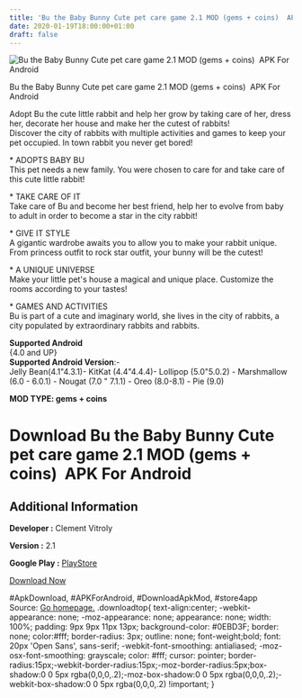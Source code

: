 ```yaml
---
title: 'Bu the Baby Bunny Cute pet care game 2.1 MOD (gems + coins)  APK For Android'
date: 2020-01-19T18:00:00+01:00
draft: false
---
```


![Bu the Baby Bunny Cute pet care game 2.1 MOD (gems + coins)  APK For Android](https://i0.wp.com/apkhome.net/wp-content/uploads/2020/01/Bu-the-Baby-Bunny-Cute-pet-care-game-2.1-MOD-gems-coins.png "Bu the Baby Bunny Cute pet care game 2.1 MOD (gems + coins)  APK For Android")

  

Bu the Baby Bunny Cute pet care game 2.1 MOD (gems + coins)  APK For Android

Adopt Bu the cute little rabbit and help her grow by taking care of her, dress her, decorate her house and make her the cutest of rabbits!  
Discover the city of rabbits with multiple activities and games to keep your pet occupied. In town rabbit you never get bored!

\* ADOPTS BABY BU  
This pet needs a new family. You were chosen to care for and take care of this cute little rabbit!

\* TAKE CARE OF IT  
Take care of Bu and become her best friend, help her to evolve from baby to adult in order to become a star in the city rabbit!

\* GIVE IT STYLE  
A gigantic wardrobe awaits you to allow you to make your rabbit unique. From princess outfit to rock star outfit, your bunny will be the cutest!

\* A UNIQUE UNIVERSE  
Make your little pet's house a magical and unique place. Customize the rooms according to your tastes!

\* GAMES AND ACTIVITIES  
Bu is part of a cute and imaginary world, she lives in the city of rabbits, a city populated by extraordinary rabbits and rabbits.

**Supported Android**  
{4.0 and UP}  
**Supported Android Version**:-  
Jelly Bean(4.1"4.3.1)- KitKat (4.4"4.4.4)- Lollipop (5.0"5.0.2) - Marshmallow (6.0 - 6.0.1) - Nougat (7.0 " 7.1.1) - Oreo (8.0-8.1) - Pie (9.0)

**MOD TYPE: gems + coins**

Download Bu the Baby Bunny Cute pet care game 2.1 MOD (gems + coins)  APK For Android
======================================================================================

Additional Information
----------------------

**Developer :** Clement Vitroly

**Version :** 2.1

**Google Play :** [PlayStore](https://play.google.com/store/apps/details?id=com.NeufOctobre.BuMyBunnyVirtualPet)

  

[Download Now](https://store4app.co/post/bu-the-baby-bunny-cute-pet-care-game-2-1-mod-gems-coins-apk-for-android_1579453089)

  
#ApkDownload, #APKForAndroid, #DownloadApkMod, #store4app  
Source: [Go homepage.](https://store4app.co/post/bu-the-baby-bunny-cute-pet-care-game-2-1-mod-gems-coins-apk-for-android_1579453089) .downloadtop{ text-align:center; -webkit-appearance: none; -moz-appearance: none; appearance: none; width: 100%; padding: 9px 9px 11px 13px; background-color: #0EBD3F; border: none; color:#fff; border-radius: 3px; outline: none; font-weight;bold; font: 20px 'Open Sans', sans-serif; -webkit-font-smoothing: antialiased; -moz-osx-font-smoothing: grayscale; color: #fff; cursor: pointer; border-radius:15px;-webkit-border-radius:15px;-moz-border-radius:5px;box-shadow:0 0 5px rgba(0,0,0,.2);-moz-box-shadow:0 0 5px rgba(0,0,0,.2);-webkit-box-shadow:0 0 5px rgba(0,0,0,.2) !important; }